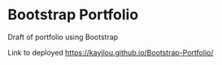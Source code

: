 # Bootstrap Portfolio
Draft of portfolio using Bootstrap 


Link to deployed 
https://kayjlou.github.io/Bootstrap-Portfolio/
